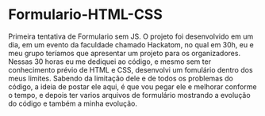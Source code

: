 # Formulario-HTML-CSS
Primeira tentativa de Formulario sem JS.
O projeto foi desenvolvido em um dia, em um evento da faculdade chamado Hackatom, no qual em 30h, eu e meu grupo teríamos que apresentar um projeto para os organizadores. Nessas 30 horas eu me dediquei ao código, e mesmo sem ter conhecimento prévio de HTML e CSS, desenvolvi um fomulário dentro dos meus limites. Sabendo da limitação dele e de todos os problemas do código, a ideia de postar ele aqui, é que vou pegar ele e melhorar conforme o tempo, e depois ter varios arquivos de formulário mostrando a evolução do código e também a minha evolução.
